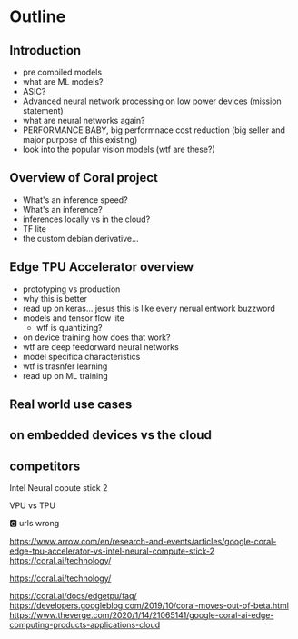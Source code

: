 # Outline 

## Introduction 

- pre compiled models
- what are ML models?
- ASIC?
- Advanced neural network processing on low power devices (mission statement)
- what are neural networks again?
- PERFORMANCE BABY, big performnace cost reduction (big seller and major purpose of this existing)
- look into the popular vision models (wtf are these?)

## Overview of Coral project

- What's an inference speed?
- What's an inference?
- inferences locally vs in the cloud?
- TF lite
- the custom debian derivative...

## Edge TPU Accelerator overview 

- prototyping vs production
- why this is better 
- read up on keras... jesus this is like every nerual entwork buzzword 
- models and tensor flow lite 
	- wtf is quantizing?
- on device training how does that work? 
- wtf are deep feedorward neural networks
- model specifica characteristics
- wtf is trasnfer learning
- read up on ML training

## Real world use cases 

## on embedded devices vs the cloud

## competitors 

Intel Neural copute stick 2

VPU vs TPU

:o2: urls wrong

https://www.arrow.com/en/research-and-events/articles/google-coral-edge-tpu-accelerator-vs-intel-neural-compute-stick-2
https://coral.ai/technology/

https://coral.ai/technology/

https://coral.ai/docs/edgetpu/faq/
https://developers.googleblog.com/2019/10/coral-moves-out-of-beta.html
https://www.theverge.com/2020/1/14/21065141/google-coral-ai-edge-computing-products-applications-cloud
